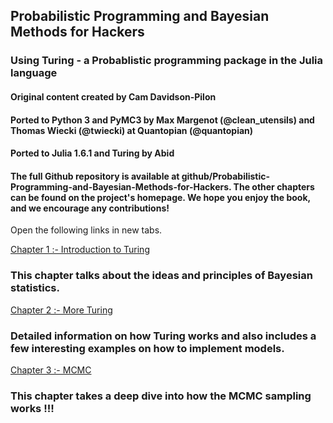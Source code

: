 ## Probabilistic Programming and Bayesian Methods for Hackers
### Using Turing - a Probablistic programming package in the Julia language

#### Original content created by Cam Davidson-Pilon

#### Ported to Python 3 and PyMC3 by Max Margenot (@clean_utensils) and Thomas Wiecki (@twiecki) at Quantopian (@quantopian)

#### Ported to Julia 1.6.1 and Turing by Abid

#### The full Github repository is available at github/Probabilistic-Programming-and-Bayesian-Methods-for-Hackers. The other chapters can be found on the project's homepage. We hope you enjoy the book, and we encourage any contributions!

Open the following links in new tabs.

[Chapter 1 :- Introduction to Turing](https://abid8042.github.io/Probabilistic-Programming-and-Bayesian-Methods-for-Hackers-in-Julia/Ch1_Introduction_Julia.html)
### This chapter talks about the ideas and principles of Bayesian statistics.


[Chapter 2 :- More Turing](https://abid8042.github.io/Probabilistic-Programming-and-Bayesian-Methods-for-Hackers-in-Julia/Ch_2_More_Turing.html)
### Detailed information on how Turing works and also includes a few interesting examples on how to implement models.


[Chapter 3 :- MCMC](https://abid8042.github.io/Probabilistic-Programming-and-Bayesian-Methods-for-Hackers-in-Julia/Ch_3_MCMC.html)
### This chapter takes a deep dive into how the MCMC sampling works !!!






